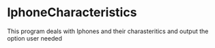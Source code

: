 # IphoneCharacteristics

This program deals with Iphones and their charasteritics and output the option user needed
